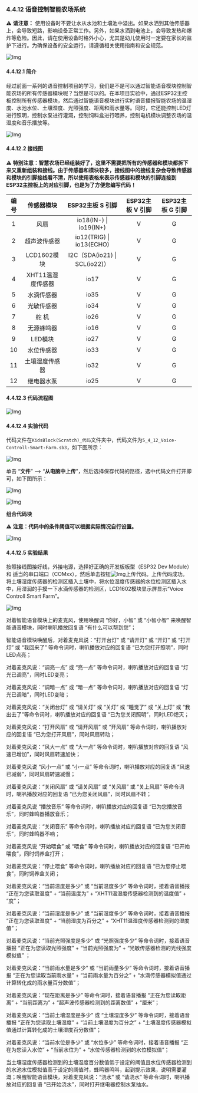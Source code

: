 ### 4.4.12 语音控制智能农场系统

⚠️ **请注意：** 使用设备时不要让水从水池和土壤池中溢出。如果水洒到其他传感器上，会导致短路，影响设备正常工作。另外，如果水洒到电池上，会导致发热和爆炸等危险。因此，请在使用设备时格外小心，尤其是幼儿使用时一定要在家长的监护下进行。为确保设备的安全运行，请遵循相关使用指南和安全规范。

![Img](../media/cou1210.jpg)

#### 4.4.12.1 简介

经过前面一系列的语音控制项目的学习，我们是不是可以通过智能语音模块控制智能农场的所有传感器模块呢？当然是可以的。在本项目实验中，通过ESP32主控板控制所有传感器模块，然后通过智能语音模块进行实时语音播报智能农场的温湿度、水池水位、土壤湿度、光照强度、距离和雨水量等。同时，它还能控制LED灯进行照明，控制水泵进行灌溉，控制饲料盒进行喂养，控制电机模块调整农场的温湿度和音乐播放等。

![Img](../media/cou122.png)

#### 4.4.12.2 接线图

⚠️ **特别注意：智慧农场已经组装好了，这里不需要把所有的传感器和模块都拆下来又重新组装和接线。由于传感器和模块较多，接线图中的接线复杂会导致传感器和模块的引脚接线看不清，所以使用表格来表示传感器和模块的引脚连接到ESP32主控板上的对应引脚，也是为了方便您编写代码！**

| 编号 |      传感器模块        |      ESP32主板 S 引脚       |  ESP32主板 V 引脚 |  ESP32主板 G 引脚 |
| :--: | :------------------:  | :------------------------: |:---------------: |:---------------: |
|  1   |         风扇          |    io18(IN-) \| io19(IN+)     |        V         |         G        |
|  2   |      超声波传感器      |    io12(TRIG) \| io13(ECHO)    |        V         |         G        |
|  3   |      LCD1602模块      |  I2C（SDA(io21) \| SCL(io22)） |        V         |         G        |
|  4   |   XHT11温湿度传感器    |            io17             |        V         |         G        |
|  5   |      水滴传感器        |            io35             |        V         |         G        |
|  6   |      光敏传感器        |            io34             |        V         |         G        |
|  7   |        舵 机           |            io26             |        V         |         G        |
|  8   |      无源蜂鸣器        |            io16             |        V          |         G        |
|  9   |       LED模块          |            io27             |        V         |          G       |
|  10  |      水位传感器        |            io33             |        V         |          G        |
|  11  |     土壤湿度传感器     |            io32             |        V         |          G        |
|  12  |      继电器水泵        |            io25             |        V         |          G        |


#### 4.4.12.3 代码流程图

![Img](../media/flo55.png)

#### 4.4.12.4 实验代码

代码文件在`KidsBlock(Scratch)_代码`文件夹中，代码文件为`5_4_12_Voice-Controll-Smart-Farm.sb3`，如下图所示：

![Img](../media/couj-0104.png)

单击 “**文件**” --> “**从电脑中上传**”，然后选择保存代码的路径，选中代码文件打开即可，如下图所示：

![Img](../media/couj-01-1.png)

![Img](../media/couj-032-10.png)

**组合代码块**

⚠️ **注意：代码中的条件阈值可以根据实际情况自行设置。**

![Img](../media/ASZCD12.png)

#### 4.4.12.5 实验结果

按照接线图接好线，外接电源，选择好正确的开发板板型（ESP32 Dev Module）和 适当的串口端口（COMxx），然后单击按钮![Img](../media/upload.png)上传代码。上传代码成功。将土壤湿度传感器的检测区插入土壤中，将水位湿度传感器的水位检测区插入水中，用湿润的手摸一下水滴传感器的检测区，LCD1602模块显示屏显示“Voice Controll Smart Farm”。

![Img](../media/AWD11.jpg)

对着智能语音模块上的麦克风，使用唤醒词 “你好，小智” 或 “小智小智” 来唤醒智能语音模块，同时喇叭播放回复语 “有什么可以帮到您”；

智能语音模块唤醒后，对着麦克风说：“打开台灯” 或 “请开灯” 或 “开灯” 或 “打开灯” 或 “我回来了” 等命令词时，喇叭播放对应的回复语 “已为您打开照明”，同时LED点亮；

对着麦克风说：“调亮一点” 或 “亮一点” 等命令词时，喇叭播放对应的回复语 “灯光已调亮”，同时LED变亮；

对着麦克风说：“调暗一点” 或 “暗一点” 等命令词时，喇叭播放对应的回复语 “灯光已调暗”，同时LED变暗；

对着麦克风说：“关闭台灯” 或 “请关灯” 或 “关灯” 或 “睡觉了” 或 “关上灯” 或 “我出去了”等命令词时，喇叭播放对应的回复语 “已为您关闭照明”，同时LED熄灭；

对着麦克风说：“打开风扇” 或 “请开风扇” 或 “开风扇” 等命令词时，喇叭播放对应的回复语 “已为您打开风扇”，同时风扇转动；

对着麦克风说：“风大一点” 或 “大一点” 等命令词时，喇叭播放对应的回复语 “风速已增加”，同时风扇转速加快；

对着麦克风说 “风小一点” 或 “小一点” 等命令词时，喇叭播放对应的回复语 “风速已减弱”，同时风扇转速减慢；

对着麦克风说：“关闭风扇” 或 “请关风扇” 或 “关风扇” 或 “关上风扇” 等命令词时，喇叭播放对应的回复语 “已为您关闭风扇”，同时风扇不转；

对着麦克风说 “播放音乐” 等命令词时，喇叭播放对应的回复语 “已为您播放音乐”，同时蜂鸣器播放音乐；

对着麦克风说：“关闭音乐” 等命令词时，喇叭播放对应的回复语 “已为您关闭音乐”，同时蜂鸣器不响；

对着麦克风说 “开始喂食” 或 “喂食” 等命令词时，喇叭播放对应的回复语 “已开始喂食”，同时饲养盒打开；

对着麦克风说：“停止喂食” 等命令词时，喇叭播放对应的回复语 “已为您停止喂食”，同时饲养盒关闭；

对着麦克风说：“当前温度是多少” 或 “当前温度多少” 等命令词时，接着语音播报 “正在为您读取温度” + “当前温度为” + “XHT11温湿度传感器检测到的温度值” + “度”；

对着麦克风说：“当前湿度是多少” 或 “当前湿度多少” 等命令词时，接着语音播报 “正在为您读取湿度” + “当前湿度为百分之” + “XHT11温湿度传感器检测到的湿度值”；

对着麦克风说：“当前光照强度是多少” 或 “光照强度多少” 等命令词时，接着语音播报 “正在为您读取光照强度” + “当前光照强度为” + “光敏传感器检测的光线强度模拟值” ；

对着麦克风说：“当前雨水量是多少” 或 “当前雨量多少” 等命令词时，接着语音播报 “正在为您读取当前雨水量” + “当前雨水量为百分之” + “水滴传感器模拟值通过计算转化成的雨水量百分数值”；

对着麦克风说：“现在距离是多少” 等命令词时，接着语音播报 “正在为您读取距离” + “当前距离为” + “超声波传感器检测到的距离数值”  + “厘米”；

对着麦克风说：“当前土壤湿度是多少” 或 “土壤湿度多少” 等命令词时，接着语音播报 “正在为您读取土壤湿度” + “当前土壤湿度为百分之” + “土壤湿度传感器模拟值通过计算转化成的土壤湿度百分数值”；

对着麦克风说：“当前水位是多少” 或 “水位多少” 等命令词时，接着语音播报 “正在为您读入水位” + “当前水位为” + “水位传感器检测到的水位模拟值”；

当土壤湿度传感器检测到的土壤湿度百分数值低于设定的阈值且水位传感器检测到的水池水位模拟值高于设定的阈值时，蜂鸣器鸣叫，起到提示效果，说明需要灌溉；唤醒智能语音模块，对着麦克风说：“浇水” 或 “请浇水” 等命令词时，喇叭播放对应的回复语 “已开始浇水”，同时打开继电器控制水泵抽水。